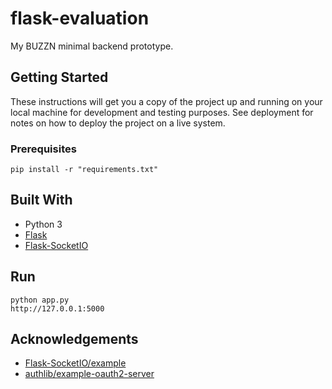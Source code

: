 # flask-evaluation
My BUZZN minimal backend prototype.

## Getting Started
These instructions will get you a copy of the project up and running on your local machine for development and testing purposes. See deployment for notes on how to deploy the project on a live system.

### Prerequisites
```
pip install -r "requirements.txt"
```

## Built With 
* Python 3
* [Flask](https://github.com/pallets/flask)
* [Flask-SocketIO](https://github.com/miguelgrinberg/Flask-SocketIO)

## Run 
```
python app.py
http://127.0.0.1:5000
```

## Acknowledgements
* [Flask-SocketIO/example](https://github.com/miguelgrinberg/Flask-SocketIO/tree/master/example)
* [authlib/example-oauth2-server](https://github.com/authlib/example-oauth2-server)

